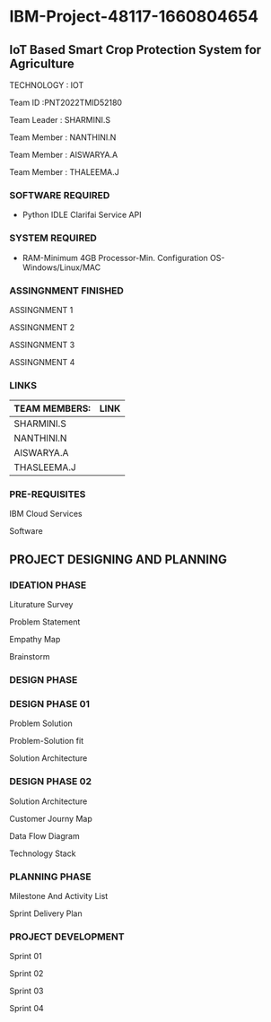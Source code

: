 # IBM-Project-48117-1660804654
## IoT Based Smart Crop Protection System for Agriculture

TECHNOLOGY : IOT

Team ID :PNT2022TMID52180

Team Leader : SHARMINI.S

Team Member : NANTHINI.N

Team Member : AISWARYA.A

Team Member : THALEEMA.J

### SOFTWARE REQUIRED

- Python IDLE Clarifai Service API

### SYSTEM REQUIRED

- RAM-Minimum 4GB Processor-Min. Configuration OS-Windows/Linux/MAC

### ASSINGNMENT FINISHED

ASSINGNMENT 1

ASSINGNMENT 2

ASSINGNMENT 3

ASSINGNMENT 4

### LINKS

|TEAM MEMBERS:| LINK |
|-------------|------|
|   SHARMINI.S|      |
|   NANTHINI.N|      |
|   AISWARYA.A|      |
|  THASLEEMA.J|      |

### PRE-REQUISITES

IBM Cloud Services

Software

## PROJECT DESIGNING AND PLANNING

### IDEATION PHASE

Liturature Survey

Problem Statement

Empathy Map

Brainstorm

### DESIGN PHASE 

### DESIGN PHASE 01

Problem Solution

Problem-Solution fit

Solution Architecture

### DESIGN PHASE 02

Solution Architecture

Customer Journy Map

Data Flow Diagram

Technology Stack

### PLANNING PHASE

Milestone And Activity List 

Sprint Delivery Plan

### PROJECT DEVELOPMENT

Sprint 01

Sprint 02

Sprint 03

Sprint 04









